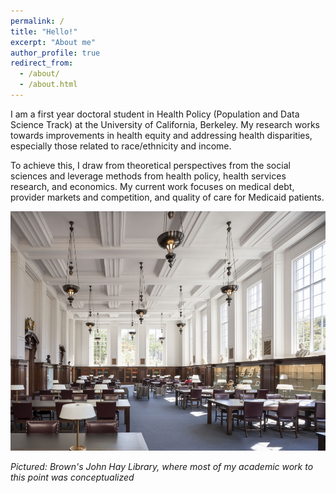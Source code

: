 ```yaml
---
permalink: /
title: "Hello!"
excerpt: "About me"
author_profile: true
redirect_from: 
  - /about/
  - /about.html
---
```


I am a first year doctoral student in Health Policy (Population and Data Science Track) at the University of California, Berkeley. My research works towards improvements in health equity and addressing health disparities, especially those related to race/ethnicity and income. 

To achieve this, I draw from theoretical perspectives from the social sciences and leverage methods from health policy, health services research, and economics. My current work focuses on medical debt, provider markets and competition, and quality of care for Medicaid patients. 

![](/images/hay.jpg)

*Pictured: Brown's John Hay Library, where most of my academic work to this point was conceptualized*